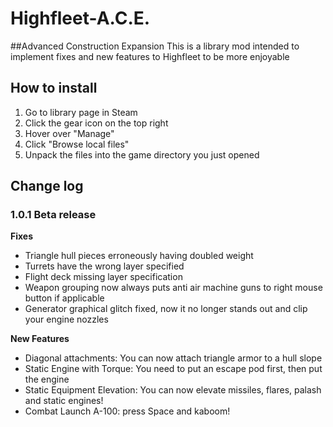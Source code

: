 # Highfleet-A.C.E.
##Advanced Construction Expansion
This is a library mod intended to implement fixes and new features to Highfleet to be more enjoyable

## How to install
1. Go to library page in Steam
2. Click the gear icon on the top right
3. Hover over "Manage"
4. Click "Browse local files"
5. Unpack the files into the game directory you just opened

## Change log
### 1.0.1 Beta release

**Fixes**
- Triangle hull pieces erroneously having doubled weight
- Turrets have the wrong layer specified
- Flight deck missing layer specification
- Weapon grouping now always puts anti air machine guns to right mouse button if applicable
- Generator graphical glitch fixed, now it no longer stands out and clip your engine nozzles

**New Features**
- Diagonal attachments: You can now attach triangle armor to a hull slope
- Static Engine with Torque: You need to put an escape pod first, then put the engine
- Static Equipment Elevation: You can now elevate missiles, flares, palash and static engines!
- Combat Launch A-100: press Space and kaboom!
